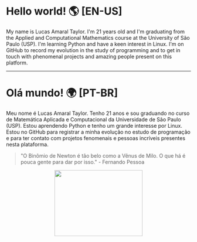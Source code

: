 # Hello world! 🌎 [EN-US]

My name is Lucas Amaral Taylor. I'm 21 years old and I'm graduating from the Applied and Computational Mathematics course at the University of São Paulo (USP). I'm learning Python and have a keen interest in Linux. I'm on GitHub to record my evolution in the study of programming and to get in touch with phenomenal projects and amazing people present on this platform.

---

# Olá mundo! 🌍 [PT-BR]

Meu nome é Lucas Amaral Taylor. Tenho 21 anos e sou graduando no curso de Matemática Aplicada e Computacional da Universidade de São Paulo (USP). Estou aprendendo Python e tenho um grande interesse por Linux. Estou no GitHub para registrar a minha evolução no estudo de programação e para ter contato com projetos fenomenais e pessoas incríveis presentes nesta plataforma.

> "O Binômio de Newton é tão belo como a Vênus de Milo. O que há é pouca gente para dar por isso." - Fernando Pessoa

<p align="center">
  <img src="https://media4.giphy.com/media/pO4UHglOY2vII/giphy.gif?cid=ecf05e479o0l8n09zeoqjx3zqloxh65hoo7yfozejgzqniyg&rid=giphy.gif&ct=g" width="240" height="180">
</p>
